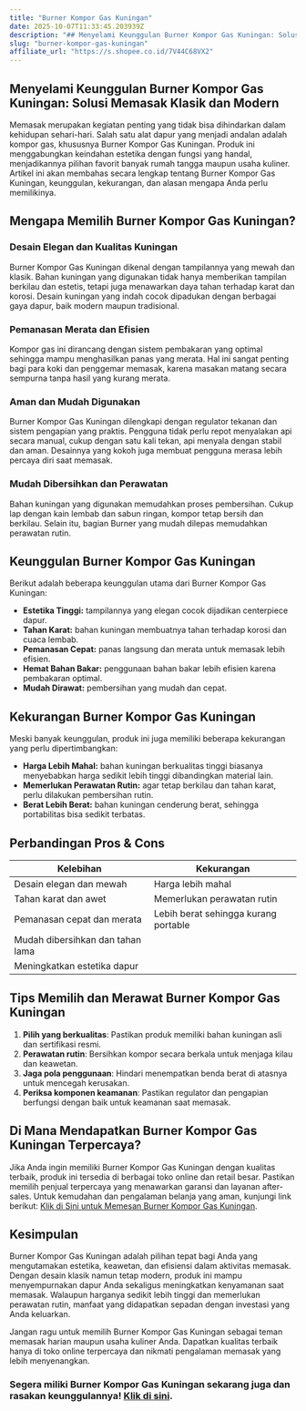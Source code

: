 ```yaml
---
title: "Burner Kompor Gas Kuningan"
date: 2025-10-07T11:33:45.203939Z
description: "## Menyelami Keunggulan Burner Kompor Gas Kuningan: Solusi Memasak Klasik dan Modern..."
slug: "burner-kompor-gas-kuningan"
affiliate_url: "https://s.shopee.co.id/7V44C68VX2"
---
```

## Menyelami Keunggulan Burner Kompor Gas Kuningan: Solusi Memasak Klasik dan Modern

Memasak merupakan kegiatan penting yang tidak bisa dihindarkan dalam kehidupan sehari-hari. Salah satu alat dapur yang menjadi andalan adalah kompor gas, khususnya Burner Kompor Gas Kuningan. Produk ini menggabungkan keindahan estetika dengan fungsi yang handal, menjadikannya pilihan favorit banyak rumah tangga maupun usaha kuliner. Artikel ini akan membahas secara lengkap tentang Burner Kompor Gas Kuningan, keunggulan, kekurangan, dan alasan mengapa Anda perlu memilikinya.

## Mengapa Memilih Burner Kompor Gas Kuningan?

### Desain Elegan dan Kualitas Kuningan

Burner Kompor Gas Kuningan dikenal dengan tampilannya yang mewah dan klasik. Bahan kuningan yang digunakan tidak hanya memberikan tampilan berkilau dan estetis, tetapi juga menawarkan daya tahan terhadap karat dan korosi. Desain kuningan yang indah cocok dipadukan dengan berbagai gaya dapur, baik modern maupun tradisional.

### Pemanasan Merata dan Efisien

Kompor gas ini dirancang dengan sistem pembakaran yang optimal sehingga mampu menghasilkan panas yang merata. Hal ini sangat penting bagi para koki dan penggemar memasak, karena masakan matang secara sempurna tanpa hasil yang kurang merata.

### Aman dan Mudah Digunakan

Burner Kompor Gas Kuningan dilengkapi dengan regulator tekanan dan sistem pengapian yang praktis. Pengguna tidak perlu repot menyalakan api secara manual, cukup dengan satu kali tekan, api menyala dengan stabil dan aman. Desainnya yang kokoh juga membuat pengguna merasa lebih percaya diri saat memasak.

### Mudah Dibersihkan dan Perawatan

Bahan kuningan yang digunakan memudahkan proses pembersihan. Cukup lap dengan kain lembab dan sabun ringan, kompor tetap bersih dan berkilau. Selain itu, bagian Burner yang mudah dilepas memudahkan perawatan rutin.

## Keunggulan Burner Kompor Gas Kuningan

Berikut adalah beberapa keunggulan utama dari Burner Kompor Gas Kuningan:

- **Estetika Tinggi:** tampilannya yang elegan cocok dijadikan centerpiece dapur.
- **Tahan Karat:** bahan kuningan membuatnya tahan terhadap korosi dan cuaca lembab.
- **Pemanasan Cepat:** panas langsung dan merata untuk memasak lebih efisien.
- **Hemat Bahan Bakar:** penggunaan bahan bakar lebih efisien karena pembakaran optimal.
- **Mudah Dirawat:** pembersihan yang mudah dan cepat.

## Kekurangan Burner Kompor Gas Kuningan

Meski banyak keunggulan, produk ini juga memiliki beberapa kekurangan yang perlu dipertimbangkan:

- **Harga Lebih Mahal:** bahan kuningan berkualitas tinggi biasanya menyebabkan harga sedikit lebih tinggi dibandingkan material lain.
- **Memerlukan Perawatan Rutin:** agar tetap berkilau dan tahan karat, perlu dilakukan pembersihan rutin.
- **Berat Lebih Berat:** bahan kuningan cenderung berat, sehingga portabilitas bisa sedikit terbatas.

## Perbandingan Pros & Cons

| **Kelebihan**                      | **Kekurangan**                          |
|----------------------------------|-----------------------------------|
| Desain elegan dan mewah        | Harga lebih mahal               |
| Tahan karat dan awet             | Memerlukan perawatan rutin     |
| Pemanasan cepat dan merata     | Lebih berat sehingga kurang portable |
| Mudah dibersihkan dan tahan lama |                                |
| Meningkatkan estetika dapur  |                                |

## Tips Memilih dan Merawat Burner Kompor Gas Kuningan

1. **Pilih yang berkualitas**: Pastikan produk memiliki bahan kuningan asli dan sertifikasi resmi.
2. **Perawatan rutin**: Bersihkan kompor secara berkala untuk menjaga kilau dan keawetan.
3. **Jaga pola penggunaan**: Hindari menempatkan benda berat di atasnya untuk mencegah kerusakan.
4. **Periksa komponen keamanan**: Pastikan regulator dan pengapian berfungsi dengan baik untuk keamanan saat memasak.

## Di Mana Mendapatkan Burner Kompor Gas Kuningan Terpercaya?

Jika Anda ingin memiliki Burner Kompor Gas Kuningan dengan kualitas terbaik, produk ini tersedia di berbagai toko online dan retail besar. Pastikan memilih penjual terpercaya yang menawarkan garansi dan layanan after-sales. Untuk kemudahan dan pengalaman belanja yang aman, kunjungi link berikut: [Klik di Sini untuk Memesan Burner Kompor Gas Kuningan](https://s.shopee.co.id/7V44C68VX2).

## Kesimpulan

Burner Kompor Gas Kuningan adalah pilihan tepat bagi Anda yang mengutamakan estetika, keawetan, dan efisiensi dalam aktivitas memasak. Dengan desain klasik namun tetap modern, produk ini mampu menyempurnakan dapur Anda sekaligus meningkatkan kenyamanan saat memasak. Walaupun harganya sedikit lebih tinggi dan memerlukan perawatan rutin, manfaat yang didapatkan sepadan dengan investasi yang Anda keluarkan.

Jangan ragu untuk memilih Burner Kompor Gas Kuningan sebagai teman memasak harian maupun usaha kuliner Anda. Dapatkan kualitas terbaik hanya di toko online terpercaya dan nikmati pengalaman memasak yang lebih menyenangkan.

### Segera miliki Burner Kompor Gas Kuningan sekarang juga dan rasakan keunggulannya! [Klik di sini](https://s.shopee.co.id/7V44C68VX2).